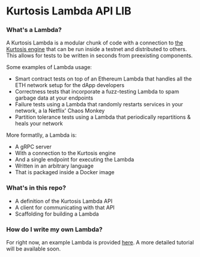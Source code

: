 Kurtosis Lambda API LIB 
=======================

### What's a Lambda?
A Kurtosis Lambda is a modular chunk of code with a connection to [the Kurtosis engine](https://docs.kurtosistech.com/) that can be run inside a testnet and distributed to others. This allows for tests to be written in seconds from preexisting components.

Some examples of Lambda usage:

- Smart contract tests on top of an Ethereum Lambda that handles all the ETH network setup for the dApp developers
- Correctness tests that incorporate a fuzz-testing Lambda to spam garbage data at your endpoints
- Failure tests using a Lambda that randomly restarts services in your network, a la Netflix' Chaos Monkey
- Partition tolerance tests using a Lambda that periodically repartitions & heals your network

More formatlly, a Lambda is:

- A gRPC server
- With a connection to the Kurtosis engine
- And a single endpoint for executing the Lambda
- Written in an arbitrary language
- That is packaged inside a Docker image

### What's in this repo?

- A definition of the Kurtosis Lambda API
- A client for communicating with that API
- Scaffolding for building a Lambda

### How do I write my own Lambda?
For right now, an example Lambda is provided [here](https://github.com/kurtosis-tech/datastore-army-lambda). A more detailed tutorial will be available soon.
